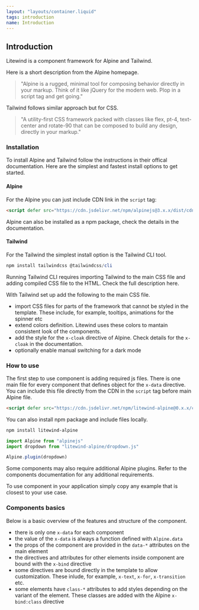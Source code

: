 ```yaml
---
layout: "layouts/container.liquid"
tags: introduction
name: Introduction
---
```

## Introduction

Litewind is a component framework for Alpine and Tailwind.

Here is a short description from the Alpine homepage.

> "Alpine is a rugged, minimal tool for composing behavior directly in your markup. Think of it like jQuery for the modern web. Plop in a script tag and get going."

Tailwind follows similar approach but for CSS.

> "A utility-first CSS framework packed with classes like flex, pt-4, text-center and rotate-90 that can be composed to build any design, directly in your markup."

### Installation

To install Alpine and Tailwind follow the instructions in their offical documentation. Here are the simplest and fastest install options to get started.

#### Alpine

For the Alpine you can just include CDN link in the `script` tag:

```html
<script defer src="https://cdn.jsdelivr.net/npm/alpinejs@3.x.x/dist/cdn.min.js"></script>
```

Alpine can also be installed as a npm package, check the details in the documentation.

#### Tailwind

For the Tailwind the simplest install option is the Tailwind CLI tool.

```powershell
npm install tailwindcss @tailwindcss/cli
```

Running Tailwind CLI requires importing Tailwind to the main CSS file and adding compiled CSS file to the HTML. Check the full description here.

With Tailwind set up add the following to the main CSS file.

- import CSS files for parts of the framework that cannot be styled in the template. These include, for example, tooltips, animations for the spinner etc
- extend colors definition. Litewind uses these colors to mantain consistent look of the components.
- add the style for the `x-cloak` directive of Alpine. Check details for the `x-cloak` in the documentation.
- optionally enable manual switching for a dark mode

### How to use

The first step to use component is adding required js files. There is one main file for every component that defines object for the `x-data` directive. You can include this file directly from the CDN in the `script` tag before main Alpine file.

```html
<script defer src="https://cdn.jsdelivr.net/npm/litewind-alpine@0.x.x/components/dropdown/dist/cdn.min.js"></script>
```

You can also install npm package and include files locally.

```powershell
npm install litewind-alpine
```

<div class="mt-6">

```javascript
import Alpine from "alpinejs" 
import dropdown from "litewind-alpine/dropdown.js"

Alpine.plugin(dropdown)
```

</div>

Some components may also require additional Alpine plugins. Refer to the components documentation for any additional requirements.

To use component in your application simply copy any example that is closest to your use case. 

### Components basics

Below is a basic overview of the features and structure of the component.

- there is only one `x-data` for each component
- the value of the `x-data` is always a function defined with `Alpine.data`
- the props of the component are provided in the `data-*` attributes on the main element
- the directives and attributes for other elements inside component are bound with the `x-bind` directive
- some directives are bound directly in the template to allow customization. These inlude, for example, `x-text`, `x-for`, `x-transition` etc.
- some elements have `class-*` attributes to add styles depending on the variant of the element. These classes are added with the Alpine `x-bind:class` directive
